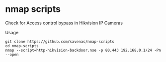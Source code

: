# nmap scripts

Check for Access control bypass in Hikvision IP Cameras


Usage

```
git clone https://github.com/savenas/nmap-scripts
cd nmap-scripts
nmap --script=http-hikvision-backdoor.nse -p 80,443 192.168.0.1/24 -Pn --open
```
